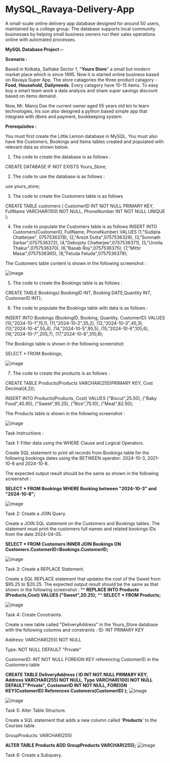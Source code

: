 # MySQL_Ravaya-Delivery-App
A small-scale online delivery app database designed for around 50 users, maintained by a college group. The database supports local community businesses by helping small business owners run their sales operations online with automated processes.

**MySQL Database Project :-**

**Scenario :**

Based in Kolkata, Saltlake Sector 1, "**Yours Store**" a small but modern market place which is since 1995. Now it is started online business based on Ravaya Super App. The store catagories the three product catagory - **Food**, **Household**, **Dailyneeds**. Every catagory have 10-15 items. To easy buy a smart team work a data analysis and share super savings discount based on items demand.

Now, Mr. Manoj Das the current owner aged 55 years old kin to learn technologies, his son also designed a python based simple app that integrate with dbms and payment, bookkeeping system.

**Prerequisites :**

You must first create the Little Lemon database in MySQL. You must also have the Customers, Bookings and Items tables created and populated with relevant data as shown below.

1. The code to create the database is as follows :

CREATE DATABASE IF NOT EXISTS Yours_Store;

2. The code to use the database is as follows :

use yours_store;

3. The code to create the Customers table is as follows 

CREATE TABLE customers (
CustomerID INT NOT NULL PRIMARY KEY,
FullName VARCHAR(100) NOT NULL,
PhoneNumber INT NOT NULL UNIQUE
);

4. The code to populate the Customers table is as follows
INSERT INTO Customers(CustomerID, FullName, PhoneNumber) VALUES
(1,"Sudipta Chatterjee", 0757536378),
(2,"Arezit Dutta",0757536329),
(3,"Somnath Sarkar",0757536372),
(4,"Debojoty Chatterjee",0757536371),
(5,"Urmila Thakur",0757536370),
(6,"Basab Roy",0757536375),
(7,"Mittir Masai",0757536365),
(8,"Feluda Feluda",0757536379);

The Customers table content is shown in the following screenshot :

![Image](https://github.com/user-attachments/assets/53fe954b-4d13-4228-96b0-905aeadecea7)

5. The code to create the Bookings table is as follows :

CREATE TABLE Bookings(
BookingID INT, Booking DATE,Quantity INT, CustomerID INT);

6. The code to populate the Bookings table with data is as follows :

INSERT INTO Bookings
(BookingID, Booking, Quantity, CustomerID)
VALUES
(10,"2024-10-1",15,1),
(11,"2024-10-2",35,2),
(12,"2024-10-3",45,3),
(13,"2024-10-4",55,4),
(14,"2024-10-5",95,5),
(15,"2024-10-6",105,6),
(16,"2024-10-7",205,7),
(17,"2024-10-8",310,8);

The Bookings table is shown in the following screenshot:

SELECT * FROM Bookings;

![image](https://github.com/user-attachments/assets/e9d9e57c-b999-4574-9d0d-9e85f10742f8)

7. The code to create the products is as follows :

CREATE TABLE Products(Products VARCHAR(255)PRIMARY KEY, Cost Decimal(4,2));

INSERT INTO Products(Products, Cost)
VALUES
("Biscut",25.50),
("Baby Food",45.95),
("Sweet",95.25),
("Rice",75.10),
("Meat",82.50);

The Products table is shown in the following screenshot :

![image](https://github.com/user-attachments/assets/9fc3903b-b5ab-4ab5-8335-fb17a85d1be5)


Task Instructions :

Task 1: Filter data using the WHERE Clause and Logical Operators.

Create SQL statement to print all records from Bookings table for the following bookings dates using the BETWEEN operator: 2024-10-3, 2021-10-6 and 2024-10-8.

The expected output result should be the same as shown in the following screenshot :

**SELECT *
FROM Bookings
WHERE Booking between "2024-10-3" and "2024-10-8";**

![image](https://github.com/user-attachments/assets/f5682cf4-c72c-43f0-aed7-8a39b54a309d)


Task 2: Create a JOIN Query.

Create a JOIN SQL statement on the Customers and Bookings tables. The statement must print the customers full names and related bookings IDs from the date 2024-04-05.

**SELECT *
FROM Customers
INNER JOIN Bookings ON Customers.CustomerID=Bookings.CustomerID;**


![image](https://github.com/user-attachments/assets/fdb6972a-5a5a-47d9-ad4b-df15a022cc21)

Task 3: Create a REPLACE Statement.

Create a SQL REPLACE statement that updates the cost of the Sweet from $95.25 to $20.25. The expected output result should be the same as that shown in the following screenshot :
**
**REPLACE INTO Products (Products,Cost) VALUES ("Sweet",20.25);**
**
**SELECT *
FROM Products;**

![image](https://github.com/user-attachments/assets/a17b7cf9-8cd3-448a-a5fb-c996bb303f3e)

Task 4: Create Constraints.

Create a new table called "DeliveryAddress" in the Yours_Store database with the following columns and constraints :
ID: INT PRIMARY KEY

Address: VARCHAR(255) NOT NULL

Type: NOT NULL DEFAULT "Private"

CustomerID: INT NOT NULL FOREIGN KEY referencing CustomerID in the Customers table

**CREATE TABLE DeliveryAddress (
ID INT NOT NULL PRIMARY KEY,
Address VARCHAR(255) NOT NULL,
Type VARCHAR(100) NOT NULL DEFAULT"Private",
CustomerID INT NOT NULL, 
FOREIGN KEY(CustomerID) References Customers(CustomerID)
);**
![image](https://github.com/user-attachments/assets/f0ccbcbc-9037-4efa-b2a0-21a2266ce66a)

![image](https://github.com/user-attachments/assets/268962f5-52ce-4647-9df7-ea491eb80106)

Task 5: Alter Table Structure.

Create a SQL statement that adds a new column called '**Products**' to the Courses table.

GroupProducts: VARCHAR(255)

**ALTER TABLE Products
ADD  GroupProducts VARCHAR(255);**
![image](https://github.com/user-attachments/assets/8fde53ac-e6c7-4ee3-aab4-2470bd8293f9)

Task 6: Create a Subquery.







